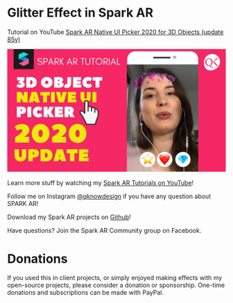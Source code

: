 <h1> Glitter Effect in Spark AR </h1>

Tutorial on YouTube 
<a href="https://www.youtube.com/watch?v=Yumu3aqeRbI">Spark AR Native UI Picker 2020 for 3D Objects (update 85v)</a>

<img src="qknowdesign_spark_ar_native_ui_picker_2020_85v_update_thumb.jpg" href="https://www.youtube.com/watch?v=Yumu3aqeRbI" alt="Spark AR Native UI Picker 2020 for 3D Objects (update 85v)">

Learn more stuff by watching my <a href="https://www.youtube.com/channel/UC_ycBf44SNpOc7w6kvYkufA?view_as=subscriber">Spark AR Tutorials on YouTube</a>!

Follow me on Instagram <a href="https://www.instagram.com/qknowdesign/">@qknowdesign</a> if you have any question about SPARK AR!

Download my Spark AR projects on <a href="https://github.com/qknowdesign">Github</a>!

Have questions? Join the Spark AR Community group on Facebook.

<h1>Donations</h1>
If you used this in client projects, or simply enjoyed making effects with my open-source projects, please consider a donation or sponsorship. One-time donations and subscriptions can be made with PayPal.

<a href="https://www.paypal.com/cgi-bin/webscr?cmd=_donations&business=jankow9785%40googlemail.com&currency_code=USD&source=url" rel="nofollow"><input type="hidden" name="business" value="jankow9785@googlemail.com" /><img src="https://www.paypalobjects.com/en_US/DK/i/btn/btn_donateCC_LG.gif" alt="" data-canonical-src="https://www.paypalobjects.com/en_US/i/btn/btn_donateCC_LG.gif" style="max-width:100%;"></a>
